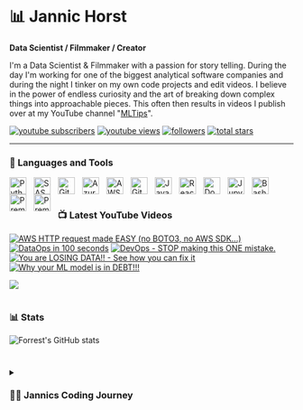 # 📊 Jannic Horst

**Data Scientist / Filmmaker / Creator**

I'm a Data Scientist & Filmmaker with a passion for story telling. During the day I'm working for one of the biggest analytical software companies and during the night I tinker on my own code projects and edit videos. I believe in the power of endless curiosity and the art of breaking down complex things into approachable pieces. This often then results in videos I publish over at my YouTube channel "[MLTips](https://www.youtube.com/@mltips)".

   <p align="left">
      <a href="https://www.youtube.com/@mltips?sub_confirmation=1">
         <img alt="youtube subscribers" title="Subscribe to my YouTube channel" src="https://custom-icon-badges.demolab.com/youtube/channel/subscribers/UC0hi1PMqe_ePAV3vSewoq3g?color=%23E05D44&label=SUBSCRIBE&logo=video&logoColor=white&style=for-the-badge&labelColor=CE4630"/></a> 
      <a href="https://www.youtube.com/@mltips">
         <img alt="youtube views" title="YouTube views" src="https://custom-icon-badges.demolab.com/youtube/channel/views/UC0hi1PMqe_ePAV3vSewoq3g?color=%23E1AD0E&logo=eye&logoColor=white&style=for-the-badge&labelColor=C79600"/></a> 
      <a href="https://github.com/jannichorst?tab=followers">
         <img alt="followers" title="Follow me on Github" src="https://custom-icon-badges.demolab.com/github/followers/jannichorst?color=236ad3&labelColor=1155ba&style=for-the-badge&logo=person-add&label=Follow&logoColor=white"/></a>
      <a href="https://github.com/jannichorst?tab=repositories&sort=stargazers">
         <img alt="total stars" title="Total stars on GitHub" src="https://custom-icon-badges.demolab.com/github/stars/jannichorst?color=55960c&style=for-the-badge&labelColor=488207&logo=star"/></a>
   </p>

---

### 🧰 Languages and Tools

<img align="left" alt="Python" width="30px" style="padding-right:10px;" src="https://cdn.jsdelivr.net/gh/devicons/devicon/icons/python/python-plain.svg" />
<img align="left" alt="SAS" height="30px" style="padding-right:10px;" src="https://cdn.icon-icons.com/icons2/2699/PNG/512/sas_logo_icon_170761.png" />
<img align="left" alt="Git" width="30px" style="padding-right:10px;" src="https://cdn.jsdelivr.net/gh/devicons/devicon/icons/git/git-original.svg" />
<img align="left" alt="Azure" width="30px" style="padding-right:10px;" src="https://cdn.jsdelivr.net/gh/devicons/devicon/icons/azure/azure-original.svg" />
<img align="left" alt="AWS" width="30px" style="padding-right:10px;" src="https://cdn.jsdelivr.net/gh/devicons/devicon/icons/amazonwebservices/amazonwebservices-original.svg"/>
<img align="left" alt="GitHub" width="30px" style="padding-right:10px;" src="https://cdn.jsdelivr.net/gh/devicons/devicon/icons/github/github-original.svg" />
<img align="left" alt="JavaScript" width="30px" style="padding-right:10px;" src="https://cdn.jsdelivr.net/gh/devicons/devicon/icons/javascript/javascript-plain.svg" />
<img align="left" alt="React" width="30px" style="padding-right:10px;" src="https://cdn.jsdelivr.net/gh/devicons/devicon/icons/react/react-original.svg" />
<img align="left" alt="Docker" width="30px" style="padding-right:10px;" src="https://cdn.jsdelivr.net/gh/devicons/devicon/icons/docker/docker-plain.svg" />
<img align="left" alt="Jupyter" width="30px" style="padding-right:10px;" src="https://cdn.jsdelivr.net/gh/devicons/devicon/icons/jupyter/jupyter-original-wordmark.svg" />
<img align="left" alt="Bash" width="30px" style="padding-right:10px;" src="https://cdn.jsdelivr.net/gh/devicons/devicon/icons/bash/bash-original.svg"/>
<img align="left" alt="Premiere Pro" width="30px" style="padding-right:10px;" src="https://cdn.jsdelivr.net/gh/devicons/devicon/icons/premierepro/premierepro-original.svg"/>
<img align="left" alt="Premiere Pro" width="30px" style="padding-right:10px;" src="https://cdn.jsdelivr.net/gh/devicons/devicon/icons/aftereffects/aftereffects-original.svg"/>
<br />

#

### 📺 Latest YouTube Videos

<!-- BEGIN YOUTUBE-CARDS -->
[![AWS HTTP request made EASY (no BOTO3, no AWS SDK...)](https://ytcards.demolab.com/?id=y5LS-nPxHjk&title=AWS+HTTP+request+made+EASY+%28no+BOTO3%2C+no+AWS+SDK...%29&lang=en&timestamp=1693896691&background_color=%230d1117&title_color=%23ffffff&stats_color=%23dedede&max_title_lines=1&width=250&border_radius=5&duration=116 "AWS HTTP request made EASY (no BOTO3, no AWS SDK...)")](https://www.youtube.com/watch?v=y5LS-nPxHjk)
[![DataOps in 100 seconds](https://ytcards.demolab.com/?id=bMiPRYnNcPM&title=DataOps+in+100+seconds&lang=en&timestamp=1647873021&background_color=%230d1117&title_color=%23ffffff&stats_color=%23dedede&max_title_lines=1&width=250&border_radius=5&duration=109 "DataOps in 100 seconds")](https://www.youtube.com/watch?v=bMiPRYnNcPM)
[![DevOps - STOP making this ONE mistake.](https://ytcards.demolab.com/?id=SyfDmllRafM&title=DevOps+-+STOP+making+this+ONE+mistake.&lang=en&timestamp=1644422296&background_color=%230d1117&title_color=%23ffffff&stats_color=%23dedede&max_title_lines=1&width=250&border_radius=5&duration=81 "DevOps - STOP making this ONE mistake.")](https://www.youtube.com/watch?v=SyfDmllRafM)
[![You are LOSING DATA!! - See how you can fix it](https://ytcards.demolab.com/?id=CotvJAheLmg&title=You+are+LOSING+DATA%21%21+-+See+how+you+can+fix+it&lang=en&timestamp=1642683860&background_color=%230d1117&title_color=%23ffffff&stats_color=%23dedede&max_title_lines=1&width=250&border_radius=5&duration=96 "You are LOSING DATA!! - See how you can fix it")](https://www.youtube.com/watch?v=CotvJAheLmg)
[![Why your ML model is in DEBT!!!](https://ytcards.demolab.com/?id=YZZB4vlibT8&title=Why+your+ML+model+is+in+DEBT%21%21%21&lang=en&timestamp=1640252074&background_color=%230d1117&title_color=%23ffffff&stats_color=%23dedede&max_title_lines=1&width=250&border_radius=5&duration=86 "Why your ML model is in DEBT!!!")](https://www.youtube.com/watch?v=YZZB4vlibT8)
<!-- END YOUTUBE-CARDS -->

[<img src="https://custom-icon-badges.demolab.com/badge/-Subscribe%20For%20More-red?style=for-the-badge&logo=video&logoColor=white"/>](https://www.youtube.com/@mltips?sub_confirmation=1)

#

### 📊 Stats

![Forrest's GitHub stats](https://github-readme-stats.vercel.app/api?username=jannichorst&show_icons=true&theme=gruvbox)

<!-- ![GitHub Streak](https://streak-stats.demolab.com?user=jannichorst&theme=gruvbox&border_radius=4.5) -->

#

<details>
 <summary><h3>👨‍💻 Jannics Coding Journey</h3></summary>
   [TODO]

[youtube]: https://www.youtube.com/@mltips
[twitter]: https://www.twitter.com/JannicHorst
[linkedin]: https://www.linkedin.com/jannichorst
